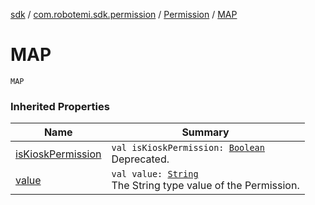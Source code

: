 [sdk](../../index.md) / [com.robotemi.sdk.permission](../index.md) / [Permission](index.md) / [MAP](./-m-a-p.md)

# MAP

`MAP`

### Inherited Properties

| Name | Summary |
|---|---|
| [isKioskPermission](is-kiosk-permission.md) | `val isKioskPermission: `[`Boolean`](https://kotlinlang.org/api/latest/jvm/stdlib/kotlin/-boolean/index.html)<br>Deprecated. |
| [value](value.md) | `val value: `[`String`](https://kotlinlang.org/api/latest/jvm/stdlib/kotlin/-string/index.html)<br>The String type value of the Permission. |
